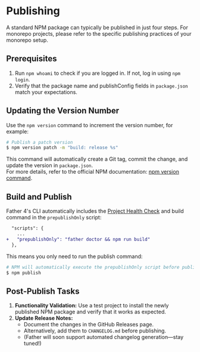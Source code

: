 # Publishing

A standard NPM package can typically be published in just four steps. For monorepo projects, please refer to the specific publishing practices of your monorepo setup.

## Prerequisites

1. Run `npm whoami` to check if you are logged in. If not, log in using `npm login`.
2. Verify that the package name and publishConfig fields in `package.json` match your expectations.

## Updating the Version Number

Use the `npm version` command to increment the version number, for example:

```bash
# Publish a patch version
$ npm version patch -m "build: release %s"
```

This command will automatically create a Git tag, commit the change, and update the version in `package.json`.  
For more details, refer to the official NPM documentation: [npm version command](https://docs.npmjs.com/cli/v8/commands/npm-version).

## Build and Publish

Father 4's CLI automatically includes the [Project Health Check](./doctor.md) and build command in the `prepublishOnly` script:

```diff
  "scripts": {
    ...
+   "prepublishOnly": "father doctor && npm run build"
  },
```

This means you only need to run the publish command:

```bash
# NPM will automatically execute the prepublishOnly script before publishing
$ npm publish
```

## Post-Publish Tasks

1. **Functionality Validation:** Use a test project to install the newly published NPM package and verify that it works as expected.
2. **Update Release Notes:**  
   - Document the changes in the GitHub Releases page.  
   - Alternatively, add them to `CHANGELOG.md` before publishing.  
   - (Father will soon support automated changelog generation—stay tuned!)